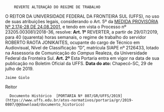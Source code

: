         REVERTE ALTERAÇÃO DO REGIME DE TRABALHO  

 O REITOR DA UNIVERSIDADE FEDERAL DA FRONTEIRA SUL (UFFS), no uso de suas atribuições legais, considerando o Art. 5º da [MEDIDA PROVISÓRIA Nº 2.174-28 DE 24.08.2001](http://www.planalto.gov.br/ccivil_03/mpv/2174-28.htmimpressao.htm), e tendo em vista o Processo nº 23205.003081/2018-36, resolve:   **Art. 1º**  REVERTER, a partir de 29/07/2019, para 40 (quarenta) horas semanais, o regime de trabalho do servidor ROBERTO RAOTA JONIKAITES, ocupante do cargo de Técnico em Audiovisual, Nível de Classificação “D”, matrícula SIAPE nº 2126433, lotado na Assessoria de Comunicação do *Campus*  Realeza, da Universidade Federal da Fronteira Sul.   **Art. 2º**  Esta Portaria entra em vigor na data de sua publicação no Boletim Oficial da UFFS.        **Data do ato:** Chapecó-SC, 29 de julho de 2019.   
 

    Jaime Giolo   
 Reitor 

      Documento Histórico  [PORTARIA Nº 807/GR/UFFS/2019](https://www.uffs.edu.br/atos-normativos/portaria/gr/2019-0807/@@download/documento_historico)     
      